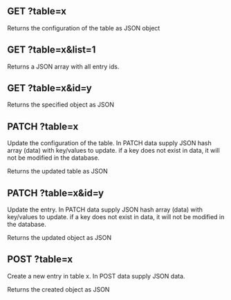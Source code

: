 ## GET ?table=x

Returns the configuration of the table as JSON object

## GET ?table=x&list=1

Returns a JSON array with all entry ids.

## GET ?table=x&id=y

Returns the specified object as JSON

## PATCH ?table=x

Update the configuration of the table. In PATCH data supply JSON hash array
(data) with key/values to update. if a key does not exist in data, it will not
be modified in the database.

Returns the updated table as JSON

## PATCH ?table=x&id=y

Update the entry. In PATCH data supply JSON hash array (data) with key/values
to update. if a key does not exist in data, it will not be modified in the
database.

Returns the updated object as JSON

## POST ?table=x

Create a new entry in table x. In POST data supply JSON data.

Returns the created object as JSON
